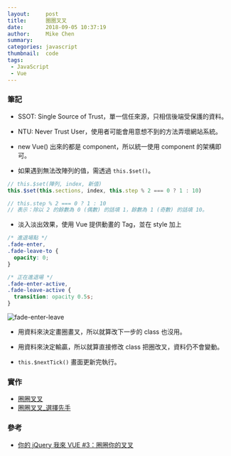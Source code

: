 ```yaml
---
layout:     post
title:      圈圈叉叉
date:       2018-09-05 10:37:19
author:     Mike Chen
summary:    
categories: javascript
thumbnail:  code
tags:
 - JavaScript
 - Vue
---
```



### 筆記

* SSOT: Single Source of Trust，單一信任來源，只相信後端受保護的資料。

* NTU: Never Trust User，使用者可能會用意想不到的方法弄壞網站系統。

* new Vue() 出來的都是 component，所以統一使用 component 的架構即可。

* 如果遇到無法改陣列的值，需透過 `this.$set()`。

```js
// this.$set(陣列, index, 新值)
this.$set(this.sections, index, this.step % 2 === 0 ? 1 : 10)

// this.step % 2 === 0 ? 1 : 10 
// 表示：除以 2 的餘數為 0 (偶數) 的話填 1，餘數為 1 (奇數) 的話填 10。
```

* 淡入淡出效果，使用 Vue 提供動畫的 <transition> Tag，並在 style 加上

```css
/* 進退場點 */
.fade-enter,
.fade-leave-to {
  opacity: 0;
}

/* 正在進退場 */
.fade-enter-active,
.fade-leave-active {
  transition: opacity 0.5s;
}
```

![fade-enter-leave](https://i.imgur.com/cV4DPMq.png)

* 用資料來決定畫圈畫叉，所以就算改下一步的 class 也沒用。

* 用資料來決定輸贏，所以就算直接修改 class 把圈改叉，資料仍不會變動。

* `this.$nextTick()` 畫面更新完執行。


### 實作

* [圈圈叉叉](https://mike2014mike.github.io/sample/2018-09-05/vue.html)
* [圈圈叉叉_選擇先手](https://mike2014mike.github.io/sample/2018-09-05/vue_change.html)

### 參考
* [你的 jQuery 我來 VUE #3：圈圈你的叉叉](https://www.youtube.com/watch?v=VmrxLpWHrVM)